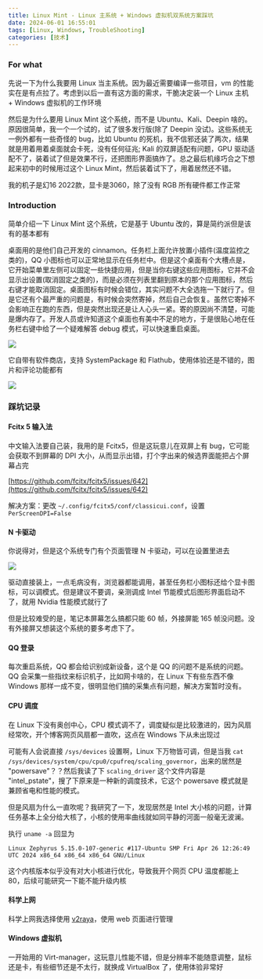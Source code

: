 ```yaml
---
title: Linux Mint - Linux 主系统 + Windows 虚拟机双系统方案踩坑
date: 2024-06-01 16:55:01
tags: [Linux, Windows, TroubleShooting]
categories: [技术]
---
```


### For what

先说一下为什么我要用 Linux 当主系统。因为最近需要编译一些项目，vm 的性能实在是有点拉了。考虑到以后一直有这方面的需求，干脆决定装一个 Linux 主机 + Windows 虚拟机的工作环境

然后是为什么要用 Linux Mint 这个系统，而不是 Ubuntu、Kali、Deepin 啥的。原因很简单，我一个一个试的，试了很多发行版(除了 Deepin 没试)。这些系统无一例外都有一些奇怪的 bug，比如 Ubuntu 的死机，我不信邪还装了两次，结果就是用着用着桌面就会卡死，没有任何征兆; Kali 的双屏适配有问题，GPU 驱动适配不了，装着试了但是效果不行，还把图形界面搞炸了。总之最后机缘巧合之下想起来初中的时候用过这个 Linux Mint，然后装着试下了，用着居然还不错。

我的机子是幻16 2022款，显卡是3060，除了没有 RGB 所有硬件都工作正常

### Introduction

简单介绍一下 Linux Mint 这个系统，它是基于 Ubuntu 改的，算是简约派但是该有的基本都有

桌面用的是他们自己开发的 cinnamon。任务栏上面允许放置小插件(温度监控之类的)，QQ 小图标也可以正常地显示在任务栏中。但是这个桌面有个大槽点是，它开始菜单里左侧可以固定一些快捷应用，但是当你右键这些应用图标，它并不会显示出设置(取消固定之类的)，而是必须在列表里翻到原本的那个应用图标，然后右键才能取消固定。桌面图标有时候会错位，其实问题不大全选拖一下就行了。但是它还有个最严重的问题是，有时候会突然寄掉，然后自己会恢复。虽然它寄掉不会影响正在跑的东西，但是突然出现还是让人心头一紧。寄的原因尚不清楚，可能是爆内存了。开发人员或许知道这个桌面也有美中不足的地方，于是很贴心地在任务栏右键中给了一个疑难解答 debug 模式，可以快速重启桌面。

![](https://testingcf.jsdelivr.net/gh/hexrotor/hexrotor.github.io/images/post_imgs/mint_taskbar.png)

它自带有软件商店，支持 SystemPackage 和 Flathub，使用体验还是不错的，图片和评论功能都有

![](https://testingcf.jsdelivr.net/gh/hexrotor/hexrotor.github.io/images/post_imgs/mint_install.png)

### 踩坑记录

#### Fcitx 5 输入法
中文输入法要自己装，我用的是 Fcitx5，但是这玩意儿在双屏上有 bug，它可能会获取不到屏幕的 DPI 大小，从而显示出错，打个字出来的候选界面能把占个屏幕占完

[https://github.com/fcitx/fcitx5/issues/642](https://github.com/fcitx/fcitx5/issues/642)

解决方案：更改 `~/.config/fcitx5/conf/classicui.conf`，设置 `PerScreenDPI=False`

#### N 卡驱动

你说得对，但是这个系统专门有个页面管理 N 卡驱动，可以在设置里进去

![](https://testingcf.jsdelivr.net/gh/hexrotor/hexrotor.github.io/images/post_imgs/mint_gpu.png)

驱动直接装上，一点毛病没有，浏览器都能调用，甚至任务栏小图标还给个显卡图标，可以调模式。但是建议不要调，亲测调成 Intel 节能模式后图形界面启动不了，就用 Nvidia 性能模式就行了

但是比较难受的是，笔记本屏幕怎么搞都只能 60 帧，外接屏能 165 帧没问题。没有外接屏又想装这个系统的要多考虑下了。

#### QQ 登录

每次重启系统，QQ 都会给识别成新设备，这个是 QQ 的问题不是系统的问题。QQ 会采集一些指纹来标识机子，比如网卡啥的，在 Linux 下有些东西不像 Windows 那样一成不变，很明显他们搞的采集点有问题，解决方案暂时没有。

#### CPU 调度

在 Linux 下没有奥创中心，CPU 模式调不了，调度疑似是比较激进的，因为风扇经常吹，开个博客网页风扇都一直吹，这点在 Windows 下从未出现过

可能有人会说直接 `/sys/devices` 设置啊，Linux 下万物皆可调，但是当我 `cat /sys/devices/system/cpu/cpu0/cpufreq/scaling_governor`，出来的居然是 "powersave"？？然后我读了下 `scaling_driver` 这个文件内容是 "intel_pstate"，搜了下原来是一种新的调度技术，它这个 powersave 模式就是兼顾省电和性能的模式。

但是风扇为什么一直吹呢？我研究了一下，发现居然是 Intel 大小核的问题，计算任务基本上全分给大核了，小核的使用率曲线就如同平静的河面一般毫无波澜。

执行 `uname -a` 回显为

```plaintext
Linux Zephyrus 5.15.0-107-generic #117-Ubuntu SMP Fri Apr 26 12:26:49 UTC 2024 x86_64 x86_64 x86_64 GNU/Linux
```

这个内核版本似乎没有对大小核进行优化，导致我开个网页 CPU 温度都能上 80，后续可能研究一下能不能升级内核

#### 科学上网

科学上网我选择使用 [v2raya](https://github.com/v2rayA/v2rayA)，使用 web 页面进行管理

#### Windows 虚拟机

一开始用的 Virt-manager，这玩意儿性能不错，但是分辨率不能随意调整，鼠标还是卡，有些细节还是不太行，就换成 VirtualBox 了，使用体验非常好